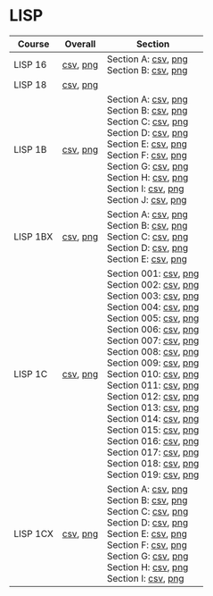 # LISP

| Course | Overall | Section |
| ------ | ------- | ------- |
| LISP 16 | [csv](https://github.com/UCSD-Historical-Enrollment-Data/2024Winter/blob/main/overall/LISP%2016.csv), [png](https://raw.githubusercontent.com/UCSD-Historical-Enrollment-Data/2024Winter/main/plot_overall/LISP%2016.png) | Section A: [csv](https://github.com/UCSD-Historical-Enrollment-Data/2024Winter/blob/main/section/LISP%2016_A.csv), [png](https://raw.githubusercontent.com/UCSD-Historical-Enrollment-Data/2024Winter/main/plot_section/LISP%2016_A.png)<br>Section B: [csv](https://github.com/UCSD-Historical-Enrollment-Data/2024Winter/blob/main/section/LISP%2016_B.csv), [png](https://raw.githubusercontent.com/UCSD-Historical-Enrollment-Data/2024Winter/main/plot_section/LISP%2016_B.png) |
| LISP 18 | [csv](https://github.com/UCSD-Historical-Enrollment-Data/2024Winter/blob/main/overall/LISP%2018.csv), [png](https://raw.githubusercontent.com/UCSD-Historical-Enrollment-Data/2024Winter/main/plot_overall/LISP%2018.png) |  |
| LISP 1B | [csv](https://github.com/UCSD-Historical-Enrollment-Data/2024Winter/blob/main/overall/LISP%201B.csv), [png](https://raw.githubusercontent.com/UCSD-Historical-Enrollment-Data/2024Winter/main/plot_overall/LISP%201B.png) | Section A: [csv](https://github.com/UCSD-Historical-Enrollment-Data/2024Winter/blob/main/section/LISP%201B_A.csv), [png](https://raw.githubusercontent.com/UCSD-Historical-Enrollment-Data/2024Winter/main/plot_section/LISP%201B_A.png)<br>Section B: [csv](https://github.com/UCSD-Historical-Enrollment-Data/2024Winter/blob/main/section/LISP%201B_B.csv), [png](https://raw.githubusercontent.com/UCSD-Historical-Enrollment-Data/2024Winter/main/plot_section/LISP%201B_B.png)<br>Section C: [csv](https://github.com/UCSD-Historical-Enrollment-Data/2024Winter/blob/main/section/LISP%201B_C.csv), [png](https://raw.githubusercontent.com/UCSD-Historical-Enrollment-Data/2024Winter/main/plot_section/LISP%201B_C.png)<br>Section D: [csv](https://github.com/UCSD-Historical-Enrollment-Data/2024Winter/blob/main/section/LISP%201B_D.csv), [png](https://raw.githubusercontent.com/UCSD-Historical-Enrollment-Data/2024Winter/main/plot_section/LISP%201B_D.png)<br>Section E: [csv](https://github.com/UCSD-Historical-Enrollment-Data/2024Winter/blob/main/section/LISP%201B_E.csv), [png](https://raw.githubusercontent.com/UCSD-Historical-Enrollment-Data/2024Winter/main/plot_section/LISP%201B_E.png)<br>Section F: [csv](https://github.com/UCSD-Historical-Enrollment-Data/2024Winter/blob/main/section/LISP%201B_F.csv), [png](https://raw.githubusercontent.com/UCSD-Historical-Enrollment-Data/2024Winter/main/plot_section/LISP%201B_F.png)<br>Section G: [csv](https://github.com/UCSD-Historical-Enrollment-Data/2024Winter/blob/main/section/LISP%201B_G.csv), [png](https://raw.githubusercontent.com/UCSD-Historical-Enrollment-Data/2024Winter/main/plot_section/LISP%201B_G.png)<br>Section H: [csv](https://github.com/UCSD-Historical-Enrollment-Data/2024Winter/blob/main/section/LISP%201B_H.csv), [png](https://raw.githubusercontent.com/UCSD-Historical-Enrollment-Data/2024Winter/main/plot_section/LISP%201B_H.png)<br>Section I: [csv](https://github.com/UCSD-Historical-Enrollment-Data/2024Winter/blob/main/section/LISP%201B_I.csv), [png](https://raw.githubusercontent.com/UCSD-Historical-Enrollment-Data/2024Winter/main/plot_section/LISP%201B_I.png)<br>Section J: [csv](https://github.com/UCSD-Historical-Enrollment-Data/2024Winter/blob/main/section/LISP%201B_J.csv), [png](https://raw.githubusercontent.com/UCSD-Historical-Enrollment-Data/2024Winter/main/plot_section/LISP%201B_J.png) |
| LISP 1BX | [csv](https://github.com/UCSD-Historical-Enrollment-Data/2024Winter/blob/main/overall/LISP%201BX.csv), [png](https://raw.githubusercontent.com/UCSD-Historical-Enrollment-Data/2024Winter/main/plot_overall/LISP%201BX.png) | Section A: [csv](https://github.com/UCSD-Historical-Enrollment-Data/2024Winter/blob/main/section/LISP%201BX_A.csv), [png](https://raw.githubusercontent.com/UCSD-Historical-Enrollment-Data/2024Winter/main/plot_section/LISP%201BX_A.png)<br>Section B: [csv](https://github.com/UCSD-Historical-Enrollment-Data/2024Winter/blob/main/section/LISP%201BX_B.csv), [png](https://raw.githubusercontent.com/UCSD-Historical-Enrollment-Data/2024Winter/main/plot_section/LISP%201BX_B.png)<br>Section C: [csv](https://github.com/UCSD-Historical-Enrollment-Data/2024Winter/blob/main/section/LISP%201BX_C.csv), [png](https://raw.githubusercontent.com/UCSD-Historical-Enrollment-Data/2024Winter/main/plot_section/LISP%201BX_C.png)<br>Section D: [csv](https://github.com/UCSD-Historical-Enrollment-Data/2024Winter/blob/main/section/LISP%201BX_D.csv), [png](https://raw.githubusercontent.com/UCSD-Historical-Enrollment-Data/2024Winter/main/plot_section/LISP%201BX_D.png)<br>Section E: [csv](https://github.com/UCSD-Historical-Enrollment-Data/2024Winter/blob/main/section/LISP%201BX_E.csv), [png](https://raw.githubusercontent.com/UCSD-Historical-Enrollment-Data/2024Winter/main/plot_section/LISP%201BX_E.png) |
| LISP 1C | [csv](https://github.com/UCSD-Historical-Enrollment-Data/2024Winter/blob/main/overall/LISP%201C.csv), [png](https://raw.githubusercontent.com/UCSD-Historical-Enrollment-Data/2024Winter/main/plot_overall/LISP%201C.png) | Section 001: [csv](https://github.com/UCSD-Historical-Enrollment-Data/2024Winter/blob/main/section/LISP%201C_001.csv), [png](https://raw.githubusercontent.com/UCSD-Historical-Enrollment-Data/2024Winter/main/plot_section/LISP%201C_001.png)<br>Section 002: [csv](https://github.com/UCSD-Historical-Enrollment-Data/2024Winter/blob/main/section/LISP%201C_002.csv), [png](https://raw.githubusercontent.com/UCSD-Historical-Enrollment-Data/2024Winter/main/plot_section/LISP%201C_002.png)<br>Section 003: [csv](https://github.com/UCSD-Historical-Enrollment-Data/2024Winter/blob/main/section/LISP%201C_003.csv), [png](https://raw.githubusercontent.com/UCSD-Historical-Enrollment-Data/2024Winter/main/plot_section/LISP%201C_003.png)<br>Section 004: [csv](https://github.com/UCSD-Historical-Enrollment-Data/2024Winter/blob/main/section/LISP%201C_004.csv), [png](https://raw.githubusercontent.com/UCSD-Historical-Enrollment-Data/2024Winter/main/plot_section/LISP%201C_004.png)<br>Section 005: [csv](https://github.com/UCSD-Historical-Enrollment-Data/2024Winter/blob/main/section/LISP%201C_005.csv), [png](https://raw.githubusercontent.com/UCSD-Historical-Enrollment-Data/2024Winter/main/plot_section/LISP%201C_005.png)<br>Section 006: [csv](https://github.com/UCSD-Historical-Enrollment-Data/2024Winter/blob/main/section/LISP%201C_006.csv), [png](https://raw.githubusercontent.com/UCSD-Historical-Enrollment-Data/2024Winter/main/plot_section/LISP%201C_006.png)<br>Section 007: [csv](https://github.com/UCSD-Historical-Enrollment-Data/2024Winter/blob/main/section/LISP%201C_007.csv), [png](https://raw.githubusercontent.com/UCSD-Historical-Enrollment-Data/2024Winter/main/plot_section/LISP%201C_007.png)<br>Section 008: [csv](https://github.com/UCSD-Historical-Enrollment-Data/2024Winter/blob/main/section/LISP%201C_008.csv), [png](https://raw.githubusercontent.com/UCSD-Historical-Enrollment-Data/2024Winter/main/plot_section/LISP%201C_008.png)<br>Section 009: [csv](https://github.com/UCSD-Historical-Enrollment-Data/2024Winter/blob/main/section/LISP%201C_009.csv), [png](https://raw.githubusercontent.com/UCSD-Historical-Enrollment-Data/2024Winter/main/plot_section/LISP%201C_009.png)<br>Section 010: [csv](https://github.com/UCSD-Historical-Enrollment-Data/2024Winter/blob/main/section/LISP%201C_010.csv), [png](https://raw.githubusercontent.com/UCSD-Historical-Enrollment-Data/2024Winter/main/plot_section/LISP%201C_010.png)<br>Section 011: [csv](https://github.com/UCSD-Historical-Enrollment-Data/2024Winter/blob/main/section/LISP%201C_011.csv), [png](https://raw.githubusercontent.com/UCSD-Historical-Enrollment-Data/2024Winter/main/plot_section/LISP%201C_011.png)<br>Section 012: [csv](https://github.com/UCSD-Historical-Enrollment-Data/2024Winter/blob/main/section/LISP%201C_012.csv), [png](https://raw.githubusercontent.com/UCSD-Historical-Enrollment-Data/2024Winter/main/plot_section/LISP%201C_012.png)<br>Section 013: [csv](https://github.com/UCSD-Historical-Enrollment-Data/2024Winter/blob/main/section/LISP%201C_013.csv), [png](https://raw.githubusercontent.com/UCSD-Historical-Enrollment-Data/2024Winter/main/plot_section/LISP%201C_013.png)<br>Section 014: [csv](https://github.com/UCSD-Historical-Enrollment-Data/2024Winter/blob/main/section/LISP%201C_014.csv), [png](https://raw.githubusercontent.com/UCSD-Historical-Enrollment-Data/2024Winter/main/plot_section/LISP%201C_014.png)<br>Section 015: [csv](https://github.com/UCSD-Historical-Enrollment-Data/2024Winter/blob/main/section/LISP%201C_015.csv), [png](https://raw.githubusercontent.com/UCSD-Historical-Enrollment-Data/2024Winter/main/plot_section/LISP%201C_015.png)<br>Section 016: [csv](https://github.com/UCSD-Historical-Enrollment-Data/2024Winter/blob/main/section/LISP%201C_016.csv), [png](https://raw.githubusercontent.com/UCSD-Historical-Enrollment-Data/2024Winter/main/plot_section/LISP%201C_016.png)<br>Section 017: [csv](https://github.com/UCSD-Historical-Enrollment-Data/2024Winter/blob/main/section/LISP%201C_017.csv), [png](https://raw.githubusercontent.com/UCSD-Historical-Enrollment-Data/2024Winter/main/plot_section/LISP%201C_017.png)<br>Section 018: [csv](https://github.com/UCSD-Historical-Enrollment-Data/2024Winter/blob/main/section/LISP%201C_018.csv), [png](https://raw.githubusercontent.com/UCSD-Historical-Enrollment-Data/2024Winter/main/plot_section/LISP%201C_018.png)<br>Section 019: [csv](https://github.com/UCSD-Historical-Enrollment-Data/2024Winter/blob/main/section/LISP%201C_019.csv), [png](https://raw.githubusercontent.com/UCSD-Historical-Enrollment-Data/2024Winter/main/plot_section/LISP%201C_019.png) |
| LISP 1CX | [csv](https://github.com/UCSD-Historical-Enrollment-Data/2024Winter/blob/main/overall/LISP%201CX.csv), [png](https://raw.githubusercontent.com/UCSD-Historical-Enrollment-Data/2024Winter/main/plot_overall/LISP%201CX.png) | Section A: [csv](https://github.com/UCSD-Historical-Enrollment-Data/2024Winter/blob/main/section/LISP%201CX_A.csv), [png](https://raw.githubusercontent.com/UCSD-Historical-Enrollment-Data/2024Winter/main/plot_section/LISP%201CX_A.png)<br>Section B: [csv](https://github.com/UCSD-Historical-Enrollment-Data/2024Winter/blob/main/section/LISP%201CX_B.csv), [png](https://raw.githubusercontent.com/UCSD-Historical-Enrollment-Data/2024Winter/main/plot_section/LISP%201CX_B.png)<br>Section C: [csv](https://github.com/UCSD-Historical-Enrollment-Data/2024Winter/blob/main/section/LISP%201CX_C.csv), [png](https://raw.githubusercontent.com/UCSD-Historical-Enrollment-Data/2024Winter/main/plot_section/LISP%201CX_C.png)<br>Section D: [csv](https://github.com/UCSD-Historical-Enrollment-Data/2024Winter/blob/main/section/LISP%201CX_D.csv), [png](https://raw.githubusercontent.com/UCSD-Historical-Enrollment-Data/2024Winter/main/plot_section/LISP%201CX_D.png)<br>Section E: [csv](https://github.com/UCSD-Historical-Enrollment-Data/2024Winter/blob/main/section/LISP%201CX_E.csv), [png](https://raw.githubusercontent.com/UCSD-Historical-Enrollment-Data/2024Winter/main/plot_section/LISP%201CX_E.png)<br>Section F: [csv](https://github.com/UCSD-Historical-Enrollment-Data/2024Winter/blob/main/section/LISP%201CX_F.csv), [png](https://raw.githubusercontent.com/UCSD-Historical-Enrollment-Data/2024Winter/main/plot_section/LISP%201CX_F.png)<br>Section G: [csv](https://github.com/UCSD-Historical-Enrollment-Data/2024Winter/blob/main/section/LISP%201CX_G.csv), [png](https://raw.githubusercontent.com/UCSD-Historical-Enrollment-Data/2024Winter/main/plot_section/LISP%201CX_G.png)<br>Section H: [csv](https://github.com/UCSD-Historical-Enrollment-Data/2024Winter/blob/main/section/LISP%201CX_H.csv), [png](https://raw.githubusercontent.com/UCSD-Historical-Enrollment-Data/2024Winter/main/plot_section/LISP%201CX_H.png)<br>Section I: [csv](https://github.com/UCSD-Historical-Enrollment-Data/2024Winter/blob/main/section/LISP%201CX_I.csv), [png](https://raw.githubusercontent.com/UCSD-Historical-Enrollment-Data/2024Winter/main/plot_section/LISP%201CX_I.png) |
